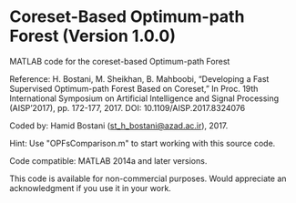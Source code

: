 # Coreset-Based Optimum-path Forest (Version 1.0.0)
MATLAB code for the coreset-based Optimum-path Forest

Reference: H. Bostani, M. Sheikhan, B. Mahboobi, “Developing a Fast Supervised Optimum-path Forest Based on Coreset,”
           In Proc. 19th International Symposium on Artificial Intelligence and Signal Processing (AISP’2017), 
           pp. 172-177, 2017. DOI: 10.1109/AISP.2017.8324076

Coded by:  Hamid Bostani (st_h_bostani@azad.ac.ir), 2017.

Hint: Use "OPFsComparison.m" to start working with this source code.

Code compatible: MATLAB 2014a and later versions.

This code is available for non-commercial purposes. Would appreciate an acknowledgment if you use it in your work.
